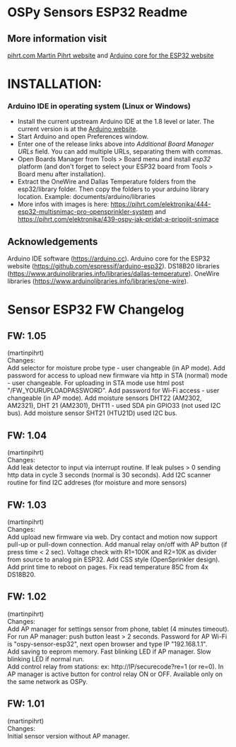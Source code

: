 OSPy Sensors ESP32 Readme 
====

## More information visit
[pihrt.com Martin Pihrt website](https://pihrt.com/) and [Arduino core for the ESP32 website](https://github.com/espressif/arduino-esp32)

INSTALLATION:
===========

### Arduino IDE in operating system (Linux or Windows)
- Install the current upstream Arduino IDE at the 1.8 level or later. The current version is at the [Arduino website](http://www.arduino.cc/en/main/software).
- Start Arduino and open Preferences window.
- Enter one of the release links above into *Additional Board Manager URLs* field. You can add multiple URLs, separating them with commas.
- Open Boards Manager from Tools > Board menu and install *esp32* platform (and don't forget to select your ESP32 board from Tools > Board menu after installation).
- Extract the OneWire and Dallas Temperature folders from the esp32/library folder. Then copy the folders to your arduino library location. Example: documents/arduino/libraries
- More infos with images is here: https://pihrt.com/elektronika/444-esp32-multisnimac-pro-opensprinkler-system and https://pihrt.com/elektronika/439-ospy-jak-pridat-a-pripojit-snimace


## Acknowledgements
Arduino IDE software (https://arduino.cc).
Arduino core for the ESP32 website (https://github.com/espressif/arduino-esp32).
DS18B20 libraries (https://www.arduinolibraries.info/libraries/dallas-temperature).
OneWire libraries (https://www.arduinolibraries.info/libraries/one-wire).


Sensor ESP32 FW Changelog
====

FW: 1.05
-----------
(martinpihrt)<br/>
Changes:<br/>
Add selector for moisture probe type - user changeable (in AP mode). 
Add password for access to upload new firmware via http in STA (normal) mode - user changeable. For uploading in STA mode use html post "/FW_YOURUPLOADPASSWORD".
Add password for Wi-Fi access - user changeable (in AP mode).
Add moisture sensors DHT22 (AM2302, AM2321), DHT 21 (AM2301), DHT11 - used SDA pin GPIO33 (not used I2C bus).
Add moisture sensor SHT21 (HTU21D) used I2C bus.

FW: 1.04
-----------
(martinpihrt)<br/>
Changes:<br/>
Add leak detector to input via interrupt routine. If leak pulses > 0 sending http data in cycle 3 seconds (normal is 30 seconds). Add I2C scanner routine for find I2C addreses (for moisture and more sensors)

FW: 1.03
-----------
(martinpihrt)<br/>
Changes:<br/>
Add upload new firmware via web. Dry contact and motion now support pull-up or pull-down connection. Add manual relay on/off with AP button (if press time < 2 sec). Voltage check with R1=100K and R2=10K as divider from source to analog pin ESP32. Add CSS style (OpenSprinkler design). Add print time to reboot on pages. Fix read temperature 85C from 4x DS18B20.
 
FW: 1.02
-----------
(martinpihrt)<br/>
Changes:<br/>
Add AP manager for settings sensor from phone, tablet (4 minutes timeout). For run AP manager: push button least > 2 seconds. Password for AP Wi-Fi is "ospy-sensor-esp32", next open browser and type IP "192.168.1.1".<br/>
Add saving to eeprom memory. Fast blinking LED if AP manager. Slow blinking LED if normal run.<br/>
Add control relay from stations: ex: http://IP/securecode?re=1 (or re=0). In AP manager is active button  for control relay ON or OFF. Available only on the same network as OSPy.

FW: 1.01
-----------
(martinpihrt)<br/>
Changes:<br/>
Initial sensor version without AP manager.


